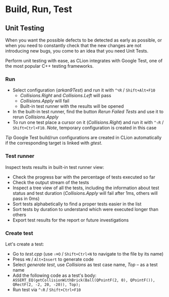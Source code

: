 # Build, Run, Test

## Unit Testing
When you want the possible defects to be detected as early as possible, or when you need to constantly check that the new changes are not introducing new bugs, you come to an idea that you need Unit Tests.

Perform unit testing with ease, as CLion integrates with Google Test, one of the most popular C++ testing frameworks.

### Run
* Select configuration (_arkan9Test_) and run it with `^⌥R` / `Shift+Alt+F10`
    * _Collisions.Right_ and _Collisions.Left_ will pass
    * _Collisions.Apply_ will fail
    * Built-in test runner with the results will be opened
* In the built-in test runner, find the button _Rerun Failed Tests_ and use it to rerun _Collisions.Apply_
* To run one test place a cursor on it (_Collisions.Right_) and run it with `^⇧R` / `Shift+Ctrl+F10`. _Note_, temporary configuration is created in this case

_Tip_ Google Test build/run configurations are created in CLion automatically if the corresponding target is linked with _gtest_.

### Test runner
Inspect tests results in built-in test runner view:
* Check the progress bar with the percentage of tests executed so far
* Check the output stream of the tests
* Inspect a tree view of all the tests, including the information about test status and test duration (_Collisions.Apply_ will fail after 1ms, others will pass in 0ms)
* Sort tests alphabetically to find a proper tests easier in the list
* Sort tests by duration to understand which were executed longer than others
* Export test results for the report or future investigations

### Create test
Let's create a test:
* Go to _test.cpp_ (use `⇧⌘O` / `Shift+Ctrl+N` to navigate to the file by its name)
* Press `⌘N` / `Alt+Insert` to generate code
* Select _generate test_, use _Collisions_ as test case name, _Top_ – as a test name
* Add the following code as a test's body:
`    ASSERT_EQ(getCollisionWithBrick(Ball(QPointF(2, 0), QPointF()), QRectF(2, -2, 20, -20)), Top);
`
* Run test via `^⇧R` / `Shift+Ctrl+F10`
